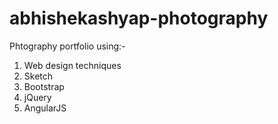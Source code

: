 # abhishekashyap-photography
Phtography portfolio using:-
1. Web design techniques
2. Sketch
3. Bootstrap
4. jQuery
5. AngularJS
